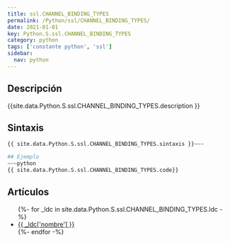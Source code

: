 ```yaml
---
title: ssl.CHANNEL_BINDING_TYPES
permalink: /Python/ssl/CHANNEL_BINDING_TYPES/
date: 2021-01-01
key: Python.S.ssl.CHANNEL_BINDING_TYPES
category: python
tags: ['constante python', 'ssl']
sidebar: 
  nav: python
---
```


## Descripción
{{site.data.Python.S.ssl.CHANNEL_BINDING_TYPES.description }}

## Sintaxis
~~~python
{{ site.data.Python.S.ssl.CHANNEL_BINDING_TYPES.sintaxis }}~~~

## Ejemplo
~~~python
{{ site.data.Python.S.ssl.CHANNEL_BINDING_TYPES.code}}
~~~

## Artículos
<ul>
{%- for _ldc in site.data.Python.S.ssl.CHANNEL_BINDING_TYPES.ldc -%}
   <li>
       <a href="{{_ldc['url'] }}">{{ _ldc['nombre'] }}</a>
   </li>
{%- endfor -%}
</ul>
